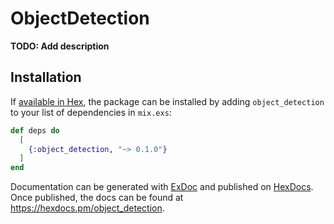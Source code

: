 # ObjectDetection

**TODO: Add description**

## Installation

If [available in Hex](https://hex.pm/docs/publish), the package can be installed
by adding `object_detection` to your list of dependencies in `mix.exs`:

```elixir
def deps do
  [
    {:object_detection, "~> 0.1.0"}
  ]
end
```

Documentation can be generated with [ExDoc](https://github.com/elixir-lang/ex_doc)
and published on [HexDocs](https://hexdocs.pm). Once published, the docs can
be found at <https://hexdocs.pm/object_detection>.

